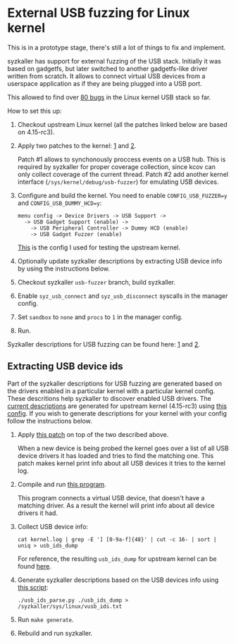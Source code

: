 External USB fuzzing for Linux kernel
=====================================

This is in a prototype stage, there's still a lot of things to fix and implement.

syzkaller has support for external fuzzing of the USB stack.
Initially it was based on gadgetfs, but later switched to another gadgetfs-like driver written from scratch.
It allows to connect virtual USB devices from a userspace application as if they are being plugged into a USB port.

This allowed to find over [80 bugs](/docs/linux/found_bugs_usb.md) in the Linux kernel USB stack so far.

How to set this up:

1. Checkout upstream Linux kernel (all the patches linked below are based on 4.15-rc3).

2. Apply two patches to the kernel: [1](/tools/usb/0001-usb-fuzzer-add-hub-hijacking-ioctl.patch) and [2](/tools/usb/0002-usb-fuzzer-main-usb-gadget-fuzzer-driver.patch).

    Patch #1 allows to synchonously proccess events on a USB hub.
    This is required by syzkaller for proper coverage collection, since kcov can only collect coverage of the current thread.
    Patch #2 add another kernel interface (`/sys/kernel/debug/usb-fuzzer`) for emulating USB devices.

3. Configure and build the kernel. You need to enable `CONFIG_USB_FUZZER=y` and `CONFIG_USB_DUMMY_HCD=y`:

   ```
   menu config -> Device Drivers -> USB Support ->
     -> USB Gadget Support (enable) -> 
       -> USB Peripheral Controller -> Dummy HCD (enable)
       -> USB Gadget Fuzzer (enable)
   ```

   [This](/tools/usb/kernel-config) is the config I used for testing the upstream kernel.

4. Optionally update syzkaller descriptions by extracting USB device info by using the instructions below.

5. Checkout syzkaller `usb-fuzzer` branch, build syzkaller.

6. Enable `syz_usb_connect` and `syz_usb_disconnect` syscalls in the manager config.

7. Set `sandbox` to `none` and `procs` to `1` in the manager config.

8. Run.

Syzkaller descriptions for USB fuzzing can be found here: [1](/sys/linux/vusb.txt) and [2](/sys/linux/vusb_ids.txt).


## Extracting USB device ids

Part of the syzkaller descriptions for USB fuzzing are generated based on the drivers enabled in a particular kernel with a particular kernel config.
These descritions help syzkaller to discover enabled USB drivers.
The [current descriptions](/sys/linux/vusb_ids.txt) are generated for upstream kernel (4.15-rc3) using [this config](/tools/usb/kernel-config).
If you wish to generate descriptions for your kernel with your config follow the instructions below.

1. Apply [this patch](/tools/usb/0003-usb-fuzzer-dump-usb-device-ids-on-enumeration.patch) on top of the two described above.

    When a new device is being probed the kernel goes over a list of all USB device drivers it has loaded and tries to find the matching one.
    This patch makes kernel print info about all USB devices it tries to the kernel log.

2. Compile and run [this program](/tools/usb/usb_ids_dump.c).

    This program connects a virtual USB device, that doesn't have a matching driver.
    As a result the kernel will print info about all device drivers it had.

3. Collect USB device info:

    ```
    cat kernel.log | grep -E '] [0-9a-f]{48}' | cut -c 16- | sort | uniq > usb_ids_dump
    ```

    For reference, the resulting `usb_ids_dump` for upstream kernel can be found [here](/tools/usb/usb_ids_dump).

4. Generate syzkaller descriptions based on the USB devices info using [this script](/tools/usb/usb_ids_parse.py):

    ```
    ./usb_ids_parse.py ./usb_ids_dump > /syzkaller/sys/linux/vusb_ids.txt
    ```

5. Run `make generate`.

6. Rebuild and run syzkaller.

